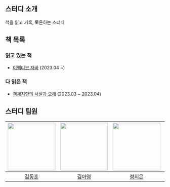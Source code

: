## 스터디 소개
책을 읽고 기록, 토론하는 스터디

## 책 목록
### 읽고 있는 책
* [이펙티브 자바](https://github.com/2023-java-study/book-study/blob/main/이펙티브_자바) (2023.04 ~)

### 다 읽은 책
* [객체지향의 사실과 오해](https://github.com/2023-java-study/book-study/blob/main/객체지향의_사실과_오해) (2023.03 ~ 2023.04)

## 스터디 팀원
| [<img src="https://github.com/nuhgnod.png" width="150px">](https://github.com/nuhgnod) | [<img src="https://github.com/Kim-AYoung.png" width="150px">](https://github.com/Kim-AYoung) | [<img src="https://github.com/ssstopeun.png" width="150px">](https://github.com/ssstopeun) | [<img src="https://github.com/gmelon.png" width="150px">](https://github.com/gmelon) |
| :---: | :---: | :---: | :---: |
| [김동훈](https://github.com/nuhgnod) | [김아영](https://github.com/Kim-AYoung) | [정지은](https://github.com/ssstopeun) | [현상혁](https://github.com/gmelon) |
